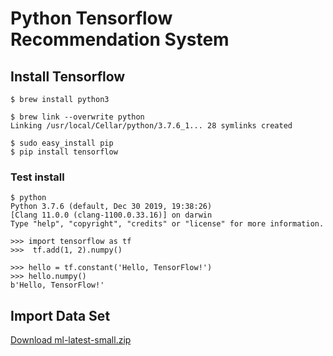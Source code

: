 
Python Tensorflow Recommendation System
===================


## <i class="icon-file"></i> Install Tensorflow

```
$ brew install python3

$ brew link --overwrite python
Linking /usr/local/Cellar/python/3.7.6_1... 28 symlinks created

$ sudo easy_install pip
$ pip install tensorflow

```

### <i class="icon-file"></i>  Test install

```
$ python
Python 3.7.6 (default, Dec 30 2019, 19:38:26) 
[Clang 11.0.0 (clang-1100.0.33.16)] on darwin
Type "help", "copyright", "credits" or "license" for more information.

>>> import tensorflow as tf
>>>  tf.add(1, 2).numpy()

>>> hello = tf.constant('Hello, TensorFlow!')
>>> hello.numpy()
b'Hello, TensorFlow!'

```

## <i class="icon-file"></i> Import Data Set

[Download ml-latest-small.zip](https://grouplens.org/datasets/movielens/)